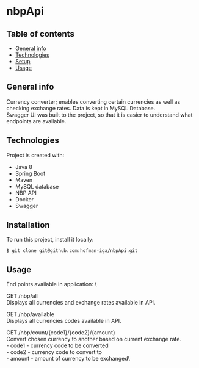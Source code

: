 # nbpApi

## Table of contents
* [General info](#general-info)
* [Technologies](#technologies)
* [Setup](#setup)
* [Usage](#usage)

## General info
Currency converter; enables converting certain currencies as well as checking exchange rates. Data is kept in MySQL Database.
\
Swagger UI was built to the project, so that it is easier to understand what endpoints are available.
  
## Technologies
Project is created with:
* Java 8
* Spring Boot
* Maven
* MySQL database
* NBP API
* Docker
* Swagger
	
## Installation
To run this project, install it locally:

```
$ git clone git@github.com:hofman-iga/nbpApi.git

```

## Usage

End points available in application: \ 

GET
/nbp/all \
Displays all currencies and exchange rates available in API.

GET
/nbp/available \
Displays all currencies codes available in API.

GET
/nbp/count/{code1}/{code2}/{amount} \
Convert chosen currency to another based on current exchange rate.\
       - code1 - currency code to be converted \
       - code2 - currency code to convert to\
       - amount - amount of currency to be exchanged\
